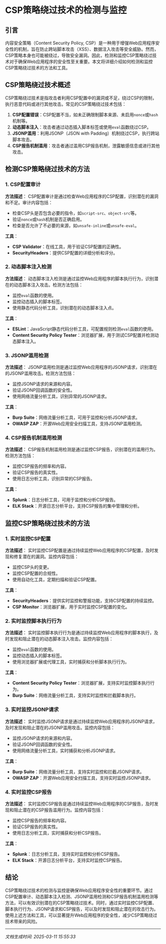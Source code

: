 # CSP策略绕过技术的检测与监控

## 引言

内容安全策略（Content Security Policy, CSP）是一种用于增强Web应用程序安全性的机制，旨在防止跨站脚本攻击（XSS）、数据注入攻击等安全威胁。然而，CSP策略本身也可能被绕过，导致安全漏洞。因此，检测和监控CSP策略绕过技术对于确保Web应用程序的安全性至关重要。本文将详细介绍如何检测和监控CSP策略绕过技术的方法和工具。

## CSP策略绕过技术概述

CSP策略绕过技术是指攻击者利用CSP配置中的漏洞或不足，绕过CSP的限制，执行恶意代码或进行其他攻击。常见的CSP策略绕过技术包括：

1. **CSP配置错误**：CSP配置不当，如未正确限制脚本来源、未启用`nonce`或`hash`机制等。
2. **动态脚本注入**：攻击者通过动态插入脚本标签或使用`eval`函数绕过CSP。
3. **JSONP滥用**：利用JSONP（JSON with Padding）机制绕过CSP，执行跨站脚本攻击。
4. **CSP报告机制滥用**：攻击者通过滥用CSP报告机制，泄露敏感信息或进行其他攻击。

## 检测CSP策略绕过技术的方法

### 1. CSP配置审计

**方法描述**：
CSP配置审计是通过检查Web应用程序的CSP配置，识别潜在的漏洞和不足。审计内容包括：
- 检查CSP头是否包含必要的指令，如`script-src`、`object-src`等。
- 验证`nonce`或`hash`机制是否正确启用。
- 检查是否允许了不必要的来源，如`unsafe-inline`或`unsafe-eval`。

**工具**：
- **CSP Validator**：在线工具，用于验证CSP配置的正确性。
- **SecurityHeaders**：提供CSP配置的详细分析和评分。

### 2. 动态脚本注入检测

**方法描述**：
动态脚本注入检测是通过监控Web应用程序的脚本执行行为，识别潜在的动态脚本注入攻击。检测方法包括：
- 监控`eval`函数的使用。
- 监控动态插入的脚本标签。
- 使用静态代码分析工具，识别潜在的动态脚本注入点。

**工具**：
- **ESLint**：JavaScript静态代码分析工具，可配置规则检测`eval`函数的使用。
- **Content Security Policy Tester**：浏览器扩展，用于测试CSP配置并检测动态脚本注入。

### 3. JSONP滥用检测

**方法描述**：
JSONP滥用检测是通过监控Web应用程序的JSONP请求，识别潜在的JSONP滥用攻击。检测方法包括：
- 监控JSONP请求的来源和内容。
- 验证JSONP回调函数的安全性。
- 使用网络流量分析工具，识别异常的JSONP请求。

**工具**：
- **Burp Suite**：网络流量分析工具，可用于监控和分析JSONP请求。
- **OWASP ZAP**：开源Web应用安全扫描工具，支持JSONP滥用检测。

### 4. CSP报告机制滥用检测

**方法描述**：
CSP报告机制滥用检测是通过监控CSP报告，识别潜在的滥用行为。检测方法包括：
- 监控CSP报告的频率和内容。
- 验证CSP报告的真实性。
- 使用日志分析工具，识别异常的CSP报告。

**工具**：
- **Splunk**：日志分析工具，可用于监控和分析CSP报告。
- **ELK Stack**：开源日志分析平台，支持CSP报告的集中管理和分析。

## 监控CSP策略绕过技术的方法

### 1. 实时监控CSP配置

**方法描述**：
实时监控CSP配置是通过持续监控Web应用程序的CSP配置，及时发现和修复潜在的漏洞。监控内容包括：
- 监控CSP头的变更。
- 监控CSP配置的合规性。
- 使用自动化工具，定期扫描和验证CSP配置。

**工具**：
- **SecurityHeaders**：提供实时监控和警报功能，支持CSP配置的持续监控。
- **CSP Monitor**：浏览器扩展，用于实时监控CSP配置的变化。

### 2. 实时监控脚本执行行为

**方法描述**：
实时监控脚本执行行为是通过持续监控Web应用程序的脚本执行，及时发现和阻止潜在的动态脚本注入攻击。监控内容包括：
- 监控`eval`函数的使用。
- 监控动态插入的脚本标签。
- 使用浏览器扩展或代理工具，实时捕获和分析脚本执行行为。

**工具**：
- **Content Security Policy Tester**：浏览器扩展，支持实时监控脚本执行行为。
- **Burp Suite**：网络流量分析工具，支持实时监控和拦截脚本执行。

### 3. 实时监控JSONP请求

**方法描述**：
实时监控JSONP请求是通过持续监控Web应用程序的JSONP请求，及时发现和阻止潜在的JSONP滥用攻击。监控内容包括：
- 监控JSONP请求的来源和内容。
- 验证JSONP回调函数的安全性。
- 使用网络流量分析工具，实时捕获和分析JSONP请求。

**工具**：
- **Burp Suite**：网络流量分析工具，支持实时监控和拦截JSONP请求。
- **OWASP ZAP**：开源Web应用安全扫描工具，支持实时监控JSONP请求。

### 4. 实时监控CSP报告

**方法描述**：
实时监控CSP报告是通过持续监控Web应用程序的CSP报告，及时发现和阻止潜在的CSP报告滥用行为。监控内容包括：
- 监控CSP报告的频率和内容。
- 验证CSP报告的真实性。
- 使用日志分析工具，实时捕获和分析CSP报告。

**工具**：
- **Splunk**：日志分析工具，支持实时监控和分析CSP报告。
- **ELK Stack**：开源日志分析平台，支持实时监控CSP报告。

## 结论

CSP策略绕过技术的检测与监控是确保Web应用程序安全性的重要环节。通过CSP配置审计、动态脚本注入检测、JSONP滥用检测和CSP报告机制滥用检测等方法，可以有效识别潜在的CSP策略绕过技术。同时，通过实时监控CSP配置、脚本执行行为、JSONP请求和CSP报告，可以及时发现和阻止潜在的攻击行为。使用上述方法和工具，可以显著提升Web应用程序的安全性，减少CSP策略绕过技术带来的风险。

---

*文档生成时间: 2025-03-11 15:55:33*























